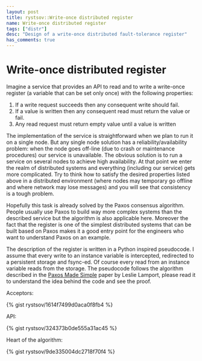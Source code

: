 ```yaml
---
layout: post
title: rystsov::Write-once distributed register
name: Write-once distributed register
tags: ["distr"]
desc: "Design of a write-once distributed fault-tolerance register"
has_comments: true
---
```


<h1>Write-once distributed register</h1>

Imagine a service that provides an API to read and to write a write-once register (a variable that can be set only once) with the following properties:

1. If a write request succeeds then any consequent write should fail.
2. If a value is written then any consequent read must return the value or fail.
3. Any read request must return empty value until a value is written

The implementation of the service is straightforward when we plan to run it on a single node. But any single node solution has a reliability/availability problem: when the node goes off-line (due to crash or maintenance procedures) our service is unavailable. The obvious solution is to run a service on several nodes to achieve high availability. At that point we enter the realm of distributed systems and everything (including our service) gets more complicated. Try to think how to satisfy the desired properties listed above in a distributed environment (where nodes may temporary go offline and where network may lose messages) and you will see that consistency is a tough problem.

Hopefully this task is already solved by the Paxos consensus algorithm. People usually use Paxos to build way more complex systems than the described service but the algorithm is also applicable here. Moreover the fact that the register is one of the simplest distributed systems that can be built based on Paxos makes it a good entry point for the engineers who want to understand Paxos on an example.

The description of the register is written in a Python inspired pseudocode. I assume that every write to an instance variable is intercepted, redirected to a persistent storage and fsync-ed. Of course every read from an instance variable reads from the storage. The pseudocode follows the algorithm described in the [Paxos Made Simple](http://research.microsoft.com/en-us/um/people/lamport/pubs/paxos-simple.pdf) paper by Leslie Lamport, please read it to understand the idea behind the code and see the proof.

Acceptors:

{% gist rystsov/1614f7499d0aca0f8fb4 %}

API:

{% gist rystsov/324373b0de555a31ac45 %}

Heart of the algorithm:

{% gist rystsov/9de335004dc2718f70f4 %}
